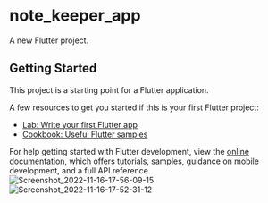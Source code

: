 # note_keeper_app

A new Flutter project.

## Getting Started

This project is a starting point for a Flutter application.

A few resources to get you started if this is your first Flutter project:

- [Lab: Write your first Flutter app](https://docs.flutter.dev/get-started/codelab)
- [Cookbook: Useful Flutter samples](https://docs.flutter.dev/cookbook)

For help getting started with Flutter development, view the
[online documentation](https://docs.flutter.dev/), which offers tutorials,
samples, guidance on mobile development, and a full API reference.
![Screenshot_2022-11-16-17-56-09-15](https://user-images.githubusercontent.com/111499619/202181304-fcff9f8b-93ab-4456-8048-d84538786129.png)
![Screenshot_2022-11-16-17-52-31-12](https://user-images.githubusercontent.com/111499619/202181740-cf546dad-e010-411d-ad84-bcca2b15909e.png)
